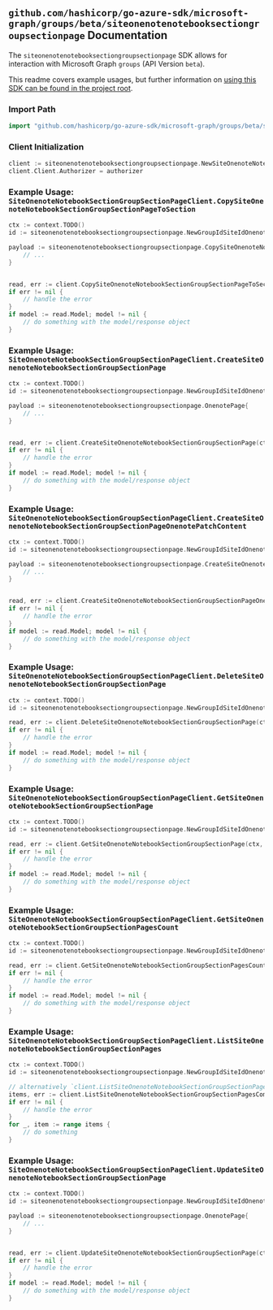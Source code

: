 
## `github.com/hashicorp/go-azure-sdk/microsoft-graph/groups/beta/siteonenotenotebooksectiongroupsectionpage` Documentation

The `siteonenotenotebooksectiongroupsectionpage` SDK allows for interaction with Microsoft Graph `groups` (API Version `beta`).

This readme covers example usages, but further information on [using this SDK can be found in the project root](https://github.com/hashicorp/go-azure-sdk/tree/main/docs).

### Import Path

```go
import "github.com/hashicorp/go-azure-sdk/microsoft-graph/groups/beta/siteonenotenotebooksectiongroupsectionpage"
```


### Client Initialization

```go
client := siteonenotenotebooksectiongroupsectionpage.NewSiteOnenoteNotebookSectionGroupSectionPageClientWithBaseURI("https://graph.microsoft.com")
client.Client.Authorizer = authorizer
```


### Example Usage: `SiteOnenoteNotebookSectionGroupSectionPageClient.CopySiteOnenoteNotebookSectionGroupSectionPageToSection`

```go
ctx := context.TODO()
id := siteonenotenotebooksectiongroupsectionpage.NewGroupIdSiteIdOnenoteNotebookIdSectionGroupIdSectionIdPageID("groupId", "siteId", "notebookId", "sectionGroupId", "onenoteSectionId", "onenotePageId")

payload := siteonenotenotebooksectiongroupsectionpage.CopySiteOnenoteNotebookSectionGroupSectionPageToSectionRequest{
	// ...
}


read, err := client.CopySiteOnenoteNotebookSectionGroupSectionPageToSection(ctx, id, payload, siteonenotenotebooksectiongroupsectionpage.DefaultCopySiteOnenoteNotebookSectionGroupSectionPageToSectionOperationOptions())
if err != nil {
	// handle the error
}
if model := read.Model; model != nil {
	// do something with the model/response object
}
```


### Example Usage: `SiteOnenoteNotebookSectionGroupSectionPageClient.CreateSiteOnenoteNotebookSectionGroupSectionPage`

```go
ctx := context.TODO()
id := siteonenotenotebooksectiongroupsectionpage.NewGroupIdSiteIdOnenoteNotebookIdSectionGroupIdSectionID("groupId", "siteId", "notebookId", "sectionGroupId", "onenoteSectionId")

payload := siteonenotenotebooksectiongroupsectionpage.OnenotePage{
	// ...
}


read, err := client.CreateSiteOnenoteNotebookSectionGroupSectionPage(ctx, id, payload, siteonenotenotebooksectiongroupsectionpage.DefaultCreateSiteOnenoteNotebookSectionGroupSectionPageOperationOptions())
if err != nil {
	// handle the error
}
if model := read.Model; model != nil {
	// do something with the model/response object
}
```


### Example Usage: `SiteOnenoteNotebookSectionGroupSectionPageClient.CreateSiteOnenoteNotebookSectionGroupSectionPageOnenotePatchContent`

```go
ctx := context.TODO()
id := siteonenotenotebooksectiongroupsectionpage.NewGroupIdSiteIdOnenoteNotebookIdSectionGroupIdSectionIdPageID("groupId", "siteId", "notebookId", "sectionGroupId", "onenoteSectionId", "onenotePageId")

payload := siteonenotenotebooksectiongroupsectionpage.CreateSiteOnenoteNotebookSectionGroupSectionPageOnenotePatchContentRequest{
	// ...
}


read, err := client.CreateSiteOnenoteNotebookSectionGroupSectionPageOnenotePatchContent(ctx, id, payload, siteonenotenotebooksectiongroupsectionpage.DefaultCreateSiteOnenoteNotebookSectionGroupSectionPageOnenotePatchContentOperationOptions())
if err != nil {
	// handle the error
}
if model := read.Model; model != nil {
	// do something with the model/response object
}
```


### Example Usage: `SiteOnenoteNotebookSectionGroupSectionPageClient.DeleteSiteOnenoteNotebookSectionGroupSectionPage`

```go
ctx := context.TODO()
id := siteonenotenotebooksectiongroupsectionpage.NewGroupIdSiteIdOnenoteNotebookIdSectionGroupIdSectionIdPageID("groupId", "siteId", "notebookId", "sectionGroupId", "onenoteSectionId", "onenotePageId")

read, err := client.DeleteSiteOnenoteNotebookSectionGroupSectionPage(ctx, id, siteonenotenotebooksectiongroupsectionpage.DefaultDeleteSiteOnenoteNotebookSectionGroupSectionPageOperationOptions())
if err != nil {
	// handle the error
}
if model := read.Model; model != nil {
	// do something with the model/response object
}
```


### Example Usage: `SiteOnenoteNotebookSectionGroupSectionPageClient.GetSiteOnenoteNotebookSectionGroupSectionPage`

```go
ctx := context.TODO()
id := siteonenotenotebooksectiongroupsectionpage.NewGroupIdSiteIdOnenoteNotebookIdSectionGroupIdSectionIdPageID("groupId", "siteId", "notebookId", "sectionGroupId", "onenoteSectionId", "onenotePageId")

read, err := client.GetSiteOnenoteNotebookSectionGroupSectionPage(ctx, id, siteonenotenotebooksectiongroupsectionpage.DefaultGetSiteOnenoteNotebookSectionGroupSectionPageOperationOptions())
if err != nil {
	// handle the error
}
if model := read.Model; model != nil {
	// do something with the model/response object
}
```


### Example Usage: `SiteOnenoteNotebookSectionGroupSectionPageClient.GetSiteOnenoteNotebookSectionGroupSectionPagesCount`

```go
ctx := context.TODO()
id := siteonenotenotebooksectiongroupsectionpage.NewGroupIdSiteIdOnenoteNotebookIdSectionGroupIdSectionID("groupId", "siteId", "notebookId", "sectionGroupId", "onenoteSectionId")

read, err := client.GetSiteOnenoteNotebookSectionGroupSectionPagesCount(ctx, id, siteonenotenotebooksectiongroupsectionpage.DefaultGetSiteOnenoteNotebookSectionGroupSectionPagesCountOperationOptions())
if err != nil {
	// handle the error
}
if model := read.Model; model != nil {
	// do something with the model/response object
}
```


### Example Usage: `SiteOnenoteNotebookSectionGroupSectionPageClient.ListSiteOnenoteNotebookSectionGroupSectionPages`

```go
ctx := context.TODO()
id := siteonenotenotebooksectiongroupsectionpage.NewGroupIdSiteIdOnenoteNotebookIdSectionGroupIdSectionID("groupId", "siteId", "notebookId", "sectionGroupId", "onenoteSectionId")

// alternatively `client.ListSiteOnenoteNotebookSectionGroupSectionPages(ctx, id, siteonenotenotebooksectiongroupsectionpage.DefaultListSiteOnenoteNotebookSectionGroupSectionPagesOperationOptions())` can be used to do batched pagination
items, err := client.ListSiteOnenoteNotebookSectionGroupSectionPagesComplete(ctx, id, siteonenotenotebooksectiongroupsectionpage.DefaultListSiteOnenoteNotebookSectionGroupSectionPagesOperationOptions())
if err != nil {
	// handle the error
}
for _, item := range items {
	// do something
}
```


### Example Usage: `SiteOnenoteNotebookSectionGroupSectionPageClient.UpdateSiteOnenoteNotebookSectionGroupSectionPage`

```go
ctx := context.TODO()
id := siteonenotenotebooksectiongroupsectionpage.NewGroupIdSiteIdOnenoteNotebookIdSectionGroupIdSectionIdPageID("groupId", "siteId", "notebookId", "sectionGroupId", "onenoteSectionId", "onenotePageId")

payload := siteonenotenotebooksectiongroupsectionpage.OnenotePage{
	// ...
}


read, err := client.UpdateSiteOnenoteNotebookSectionGroupSectionPage(ctx, id, payload, siteonenotenotebooksectiongroupsectionpage.DefaultUpdateSiteOnenoteNotebookSectionGroupSectionPageOperationOptions())
if err != nil {
	// handle the error
}
if model := read.Model; model != nil {
	// do something with the model/response object
}
```
